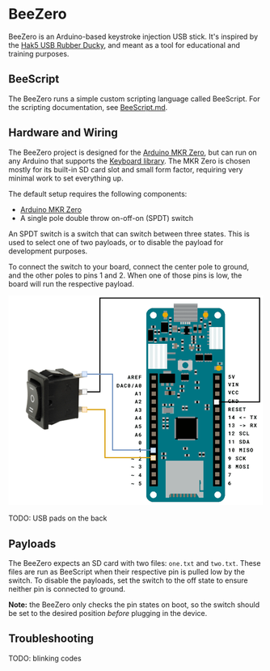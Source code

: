 # BeeZero

BeeZero is an Arduino-based keystroke injection USB stick.
It's inspired by the [Hak5 USB Rubber Ducky],
and meant as a tool for educational and training purposes.

## BeeScript

The BeeZero runs a simple custom scripting language called BeeScript.
For the scripting documentation, see [BeeScript.md](BeeScript.md).

## Hardware and Wiring

The BeeZero project is designed for the [Arduino MKR Zero],
but can run on any Arduino that supports the [Keyboard library].
The MKR Zero is chosen mostly for its built-in SD card slot and small form factor,
requiring very minimal work to set everything up.

The default setup requires the following components:

- [Arduino MKR Zero]
- A single pole double throw on-off-on (SPDT) switch

An SPDT switch is a switch that can switch between three states.
This is used to select one of two payloads,
or to disable the payload for development purposes.

To connect the switch to your board, connect the center pole to ground,
and the other poles to pins 1 and 2.
When one of those pins is low, the board will run the respective payload.

![Wiring diagram](images/wiring.png)

TODO: USB pads on the back

## Payloads

The BeeZero expects an SD card with two files: `one.txt` and `two.txt`.
These files are run as BeeScript when their respective pin is pulled low by the switch.
To disable the payloads, set the switch to the off state to ensure neither pin is connected to ground.

**Note:** the BeeZero only checks the pin states on boot,
so the switch should be set to the desired position _before_ plugging in the device.

## Troubleshooting

TODO: blinking codes

[Hak5 USB Rubber Ducky]: https://docs.hak5.org/hak5-usb-rubber-ducky

[Arduino MKR Zero]: https://docs.arduino.cc/hardware/mkr-zero

[Keyboard library]: https://www.arduino.cc/reference/en/language/functions/usb/keyboard
